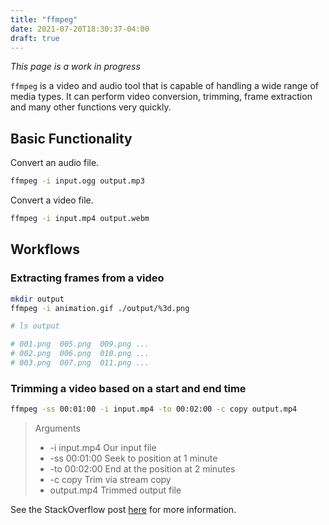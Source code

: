 ```yaml
---
title: "ffmpeg"
date: 2021-07-20T18:30:37-04:00
draft: true
---
```


_This page is a work in progress_

`ffmpeg` is a video and audio tool that is capable of handling a wide range
of media types. It can perform video conversion, trimming, frame extraction
and many other functions very quickly.

## Basic Functionality

Convert an audio file.

```sh
ffmpeg -i input.ogg output.mp3
```

Convert a video file.

```sh
ffmpeg -i input.mp4 output.webm
```

## Workflows

### Extracting frames from a video

```sh
mkdir output
ffmpeg -i animation.gif ./output/%3d.png

# ls output

# 001.png  005.png  009.png ...
# 002.png  006.png  010.png ... 
# 003.png  007.png  011.png ...
```

### Trimming a video based on a start and end time

```sh
ffmpeg -ss 00:01:00 -i input.mp4 -to 00:02:00 -c copy output.mp4
```

> Arguments
>
> - -i input.mp4        Our input file
> - -ss 00:01:00        Seek to position at 1 minute
> - -to 00:02:00        End at the position at 2 minutes
> - -c copy             Trim via stream copy
> - output.mp4          Trimmed output file

See the StackOverflow post [here](https://stackoverflow.com/a/42827058)
for more information.

